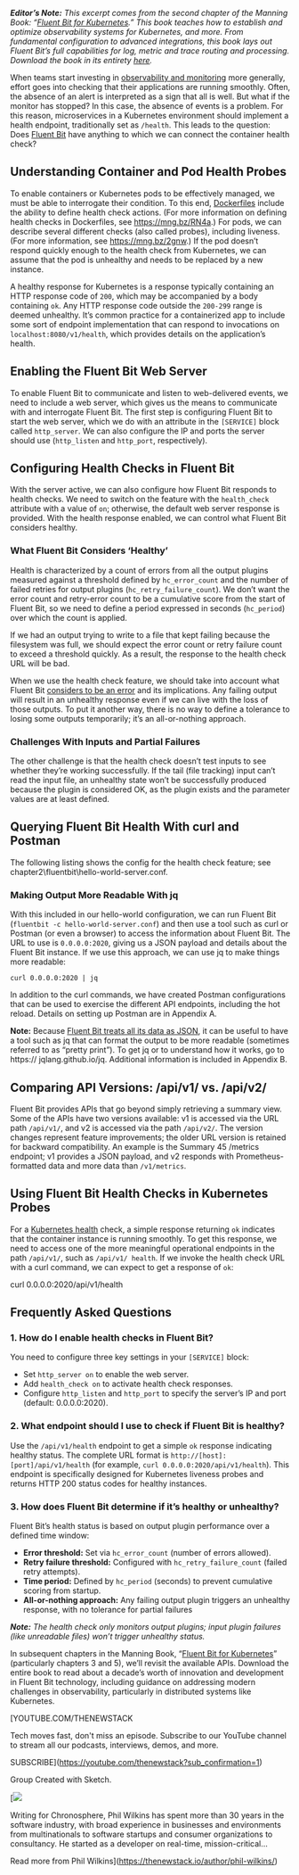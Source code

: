 ***Editor’s Note:** This excerpt comes from the second chapter of the Manning Book: “[Fluent Bit for Kubernetes](https://chronosphere.io/resource/fluent-bit-with-kubernetes-manning/?utm_source=sponsored-content&utm_id=TNS).” This book teaches how to establish and optimize observability systems for Kubernetes, and more. From fundamental configuration to advanced integrations, this book lays out Fluent Bit’s full capabilities for log, metric and trace routing and processing. Download the book in its entirety [here](https://chronosphere.io/resource/fluent-bit-with-kubernetes-manning/?utm_source=sponsored-content&utm_id=TNS).*

When teams start investing in [observability and monitoring](https://thenewstack.io/monitoring-vs-observability-whats-the-difference/ "observability and monitoring") more generally, effort goes into checking that their applications are running smoothly. Often, the absence of an alert is interpreted as a sign that all is well. But what if the monitor has stopped? In this case, the absence of events is a problem. For this reason, microservices in a Kubernetes environment should implement a health endpoint, traditionally set as `/health`. This leads to the question: Does [Fluent Bit](https://chronosphere.io/learn/deploy-fluent-bit-on-kubernetes/?utm_source=sponsored-content&utm_id=TNS) have anything to which we can connect the container health check?

## Understanding Container and Pod Health Probes

To enable containers or Kubernetes pods to be effectively managed, we must be able to interrogate their condition. To this end, [Dockerfiles](https://thenewstack.io/docker-basics-how-to-use-dockerfiles/ "Dockerfiles") include the ability to define health check actions. (For more information on defining health checks in Dockerfiles, see <https://mng.bz/RN4a>.) For pods, we can describe several different checks (also called probes), including liveness. (For more information, see <https://mng.bz/2gnw>.) If the pod doesn’t respond quickly enough to the health check from Kubernetes, we can assume that the pod is unhealthy and needs to be replaced by a new instance.

A healthy response for Kubernetes is a response typically containing an HTTP response code of `200`, which may be accompanied by a body containing `ok`. Any HTTP response code outside the `200-299` range is deemed unhealthy. It’s common practice for a containerized app to include some sort of endpoint implementation that can respond to invocations on `localhost:8080/v1/health`, which provides details on the application’s health.

## Enabling the Fluent Bit Web Server

To enable Fluent Bit to communicate and listen to web-delivered events, we need to include a web server, which gives us the means to communicate with and interrogate Fluent Bit. The first step is configuring Fluent Bit to start the web server, which we do with an attribute in the `[SERVICE]` block called `http_server`. We can also configure the IP and ports the server should use (`http_listen` and `http_port`, respectively).

## Configuring Health Checks in Fluent Bit

With the server active, we can also configure how Fluent Bit responds to health checks. We need to switch on the feature with the `health_check` attribute with a value of `on`; otherwise, the default web server response is provided. With the health response enabled, we can control what Fluent Bit considers healthy.

### What Fluent Bit Considers ‘Healthy’

Health is characterized by a count of errors from all the output plugins measured against a threshold defined by `hc_error_count` and the number of failed retries for output plugins (`hc_retry_failure_count`). We don’t want the error count and retry-error count to be a cumulative score from the start of Fluent Bit, so we need to define a period expressed in seconds (`hc_period`) over which the count is applied.

If we had an output trying to write to a file that kept failing because the filesystem was full, we should expect the error count or retry failure count to exceed a threshold quickly. As a result, the response to the health check URL will be bad.

When we use the health check feature, we should take into account what Fluent Bit [considers to be an error](https://chronosphere.io/learn/slos-open-source-microservices/?utm_source=sponsored-content&utm_id=TNS) and its implications. Any failing output will result in an unhealthy response even if we can live with the loss of those outputs. To put it another way, there is no way to define a tolerance to losing some outputs temporarily; it’s an all-or-nothing approach.

### Challenges With Inputs and Partial Failures

The other challenge is that the health check doesn’t test inputs to see whether they’re working successfully. If the tail (file tracking) input can’t read the input file, an unhealthy state won’t be successfully produced because the plugin is considered OK, as the plugin exists and the parameter values are at least defined.

## Querying Fluent Bit Health With curl and Postman

The following listing shows the config for the health check feature; see chapter2\fluentbit\hello-world-server.conf.

### Making Output More Readable With jq

With this included in our hello-world configuration, we can run Fluent Bit (`fluentbit -c hello-world-server.conf`) and then use a tool such as curl or Postman (or even a browser) to access the information about Fluent Bit. The URL to use is `0.0.0.0:2020`, giving us a JSON payload and details about the Fluent Bit instance. If we use this approach, we can use jq to make things more readable:

`curl 0.0.0.0:2020 | jq`

In addition to the curl commands, we have created Postman configurations that can be used to exercise the different API endpoints, including the hot reload. Details on setting up Postman are in Appendix A.

**Note:** Because [Fluent Bit treats all its data as JSON](https://chronosphere.io/learn/parsing-fluent-bit/?utm_source=sponsored-content&utm_id=TNS), it can be useful to have a tool such as jq that can format the output to be more readable (sometimes referred to as “pretty print”). To get jq or to understand how it works, go to https:// jqlang.github.io/jq. Additional information is included in Appendix B.

## Comparing API Versions: /api/v1/ vs. /api/v2/

Fluent Bit provides APIs that go beyond simply retrieving a summary view. Some of the APIs have two versions available: v1 is accessed via the URL path `/api/v1/`, and v2 is accessed via the path `/api/v2/`. The version changes represent feature improvements; the older URL version is retained for backward compatibility. An example is the Summary 45 /metrics endpoint; v1 provides a JSON payload, and v2 responds with Prometheus-formatted data and more data than `/v1/metrics`.

## Using Fluent Bit Health Checks in Kubernetes Probes

For a [Kubernetes health](https://chronosphere.io/learn/kubernetes-log-management/?utm_source=sponsored-content&utm_id=TNS) check, a simple response returning `ok` indicates that the container instance is running smoothly. To get this response, we need to access one of the more meaningful operational endpoints in the path `/api/v1/`, such as `/api/v1/ health`. If we invoke the health check URL with a curl command, we can expect to get a response of `ok`:

curl 0.0.0.0:2020/api/v1/health

## Frequently Asked Questions

### 1. How do I enable health checks in Fluent Bit?

You need to configure three key settings in your `[SERVICE]` block:

* Set `http_server on` to enable the web server.
* Add `health_check on` to activate health check responses.
* Configure `http_listen` and `http_port` to specify the server’s IP and port (default: 0.0.0.0:2020).

### 2. What endpoint should I use to check if Fluent Bit is healthy?

Use the `/api/v1/health` endpoint to get a simple `ok` response indicating healthy status. The complete URL format is `http://[host]:[port]/api/v1/health` (for example, `curl 0.0.0.0:2020/api/v1/health`). This endpoint is specifically designed for Kubernetes liveness probes and returns HTTP 200 status codes for healthy instances.

### 3. How does Fluent Bit determine if it’s healthy or unhealthy?

Fluent Bit’s health status is based on output plugin performance over a defined time window:

* **Error threshold:** Set via `hc_error_count` (number of errors allowed).
* **Retry failure threshold:** Configured with `hc_retry_failure_count` (failed retry attempts).
* **Time period:** Defined by `hc_period` (seconds) to prevent cumulative scoring from startup.
* **All-or-nothing approach:** Any failing output plugin triggers an unhealthy response, with no tolerance for partial failures

***Note:** The health check only monitors output plugins; input plugin failures (like unreadable files) won’t trigger unhealthy status.*

In subsequent chapters in the Manning Book, “[Fluent Bit for Kubernetes](https://chronosphere.io/resource/fluent-bit-with-kubernetes-manning/?utm_source=sponsored-content&utm_id=TNS)” (particularly chapters 3 and 5), we’ll revisit the available APIs. Download the entire book to read about a decade’s worth of innovation and development in Fluent Bit technology, including guidance on addressing modern challenges in observability, particularly in distributed systems like Kubernetes.

[YOUTUBE.COM/THENEWSTACK

Tech moves fast, don't miss an episode. Subscribe to our YouTube
channel to stream all our podcasts, interviews, demos, and more.

SUBSCRIBE](https://youtube.com/thenewstack?sub_confirmation=1)

Group
Created with Sketch.

[![](https://cdn.thenewstack.io/media/2025/05/c3489f3d-cropped-ba30d14d-phil-wilkins.jpeg)

Writing for Chronosphere, Phil Wilkins has spent more than 30 years in the software industry, with broad experience in businesses and environments from multinationals to software startups and consumer organizations to consultancy. He started as a developer on real-time, mission-critical...

Read more from Phil Wilkins](https://thenewstack.io/author/phil-wilkins/)